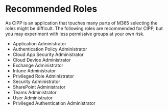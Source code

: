 # Recommended Roles

As CIPP is an application that touches many parts of M365 selecting the roles might be difficult. The following roles are recommended for CIPP, but you may experiment with less permissive groups at your own risk.

* Application Administrator
* Authentication Policy Administrator
* Cloud App Security Administrator
* Cloud Device Administrator
* Exchange Administrator
* Intune Administrator
* Privileged Role Administrator
* Security Administrator
* SharePoint Administrator
* Teams Administrator
* User Administrator
* Privileged Authentication Administrator
